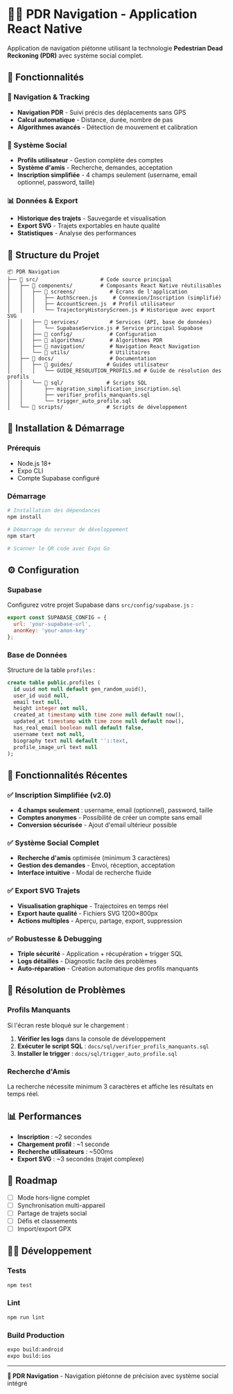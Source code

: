 # 🚶‍♂️ PDR Navigation - Application React Native

Application de navigation piétonne utilisant la technologie **Pedestrian Dead Reckoning (PDR)** avec système social complet.

## 📱 Fonctionnalités

### 🎯 Navigation & Tracking
- **Navigation PDR** - Suivi précis des déplacements sans GPS
- **Calcul automatique** - Distance, durée, nombre de pas
- **Algorithmes avancés** - Détection de mouvement et calibration

### 👥 Système Social  
- **Profils utilisateur** - Gestion complète des comptes
- **Système d'amis** - Recherche, demandes, acceptation
- **Inscription simplifiée** - 4 champs seulement (username, email optionnel, password, taille)

### 📊 Données & Export
- **Historique des trajets** - Sauvegarde et visualisation
- **Export SVG** - Trajets exportables en haute qualité
- **Statistiques** - Analyse des performances

## 📁 Structure du Projet

```
📦 PDR Navigation
├── 📂 src/                    # Code source principal
│   ├── 📂 components/         # Composants React Native réutilisables
│   │   ├── 📂 screens/           # Écrans de l'application
│   │   │   ├── AuthScreen.js     # Connexion/Inscription (simplifié)
│   │   │   ├── AccountScreen.js  # Profil utilisateur
│   │   │   └── TrajectoryHistoryScreen.js # Historique avec export SVG
│   │   ├── 📂 services/          # Services (API, base de données)
│   │   │   └── SupabaseService.js # Service principal Supabase
│   │   ├── 📂 config/            # Configuration
│   │   ├── 📂 algorithms/        # Algorithmes PDR
│   │   ├── 📂 navigation/        # Navigation React Navigation
│   │   └── 📂 utils/             # Utilitaires
│   ├── 📂 docs/                  # Documentation
│   │   ├── 📂 guides/           # Guides utilisateur
│   │   │   └── GUIDE_RESOLUTION_PROFILS.md # Guide de résolution des profils
│   │   └── 📂 sql/              # Scripts SQL
│   │       ├── migration_simplification_inscription.sql
│   │       ├── verifier_profils_manquants.sql
│   │       └── trigger_auto_profile.sql
│   └── 📂 scripts/              # Scripts de développement
```

## 🚀 Installation & Démarrage

### Prérequis
- Node.js 18+
- Expo CLI
- Compte Supabase configuré

### Démarrage
```bash
# Installation des dépendances
npm install

# Démarrage du serveur de développement
npm start

# Scanner le QR code avec Expo Go
```

## ⚙️ Configuration

### Supabase
Configurez votre projet Supabase dans `src/config/supabase.js` :

```javascript
export const SUPABASE_CONFIG = {
  url: 'your-supabase-url',
  anonKey: 'your-anon-key'
};
```

### Base de Données
Structure de la table `profiles` :
```sql
create table public.profiles (
  id uuid not null default gen_random_uuid(),
  user_id uuid null,
  email text null,
  height integer not null,
  created_at timestamp with time zone null default now(),
  updated_at timestamp with time zone null default now(),
  has_real_email boolean null default false,
  username text not null,
  biography text null default ''::text,
  profile_image_url text null
);
```

## 🔧 Fonctionnalités Récentes

### ✅ Inscription Simplifiée (v2.0)
- **4 champs seulement** : username, email (optionnel), password, taille
- **Comptes anonymes** - Possibilité de créer un compte sans email
- **Conversion sécurisée** - Ajout d'email ultérieur possible

### ✅ Système Social Complet
- **Recherche d'amis** optimisée (minimum 3 caractères)
- **Gestion des demandes** - Envoi, réception, acceptation
- **Interface intuitive** - Modal de recherche fluide

### ✅ Export SVG Trajets
- **Visualisation graphique** - Trajectoires en temps réel
- **Export haute qualité** - Fichiers SVG 1200×800px
- **Actions multiples** - Aperçu, partage, export, suppression

### ✅ Robustesse & Debugging
- **Triple sécurité** - Application + récupération + trigger SQL
- **Logs détaillés** - Diagnostic facile des problèmes
- **Auto-réparation** - Création automatique des profils manquants

## 🐛 Résolution de Problèmes

### Profils Manquants
Si l'écran reste bloqué sur le chargement :

1. **Vérifier les logs** dans la console de développement
2. **Exécuter le script SQL** : `docs/sql/verifier_profils_manquants.sql`
3. **Installer le trigger** : `docs/sql/trigger_auto_profile.sql`

### Recherche d'Amis
La recherche nécessite minimum 3 caractères et affiche les résultats en temps réel.

## 📊 Performances

- **Inscription** : ~2 secondes
- **Chargement profil** : ~1 seconde  
- **Recherche utilisateurs** : ~500ms
- **Export SVG** : ~3 secondes (trajet complexe)

## 🔮 Roadmap

- [ ] Mode hors-ligne complet
- [ ] Synchronisation multi-appareil
- [ ] Partage de trajets social
- [ ] Défis et classements
- [ ] Import/export GPX

## 👨‍💻 Développement

### Tests
```bash
npm test
```

### Lint
```bash
npm run lint
```

### Build Production
```bash
expo build:android
expo build:ios
```

---

**🎉 PDR Navigation** - Navigation piétonne de précision avec système social intégré 